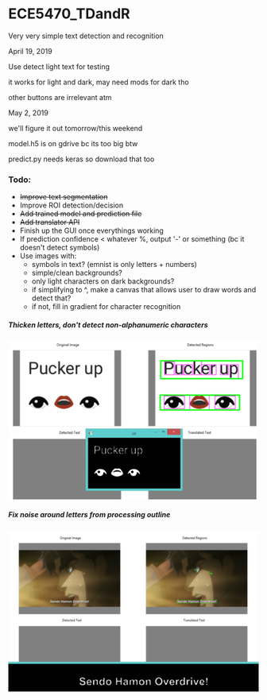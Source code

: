 # ECE5470_TDandR
Very very simple text detection and recognition 

April 19, 2019

Use detect light text for testing

it works for light and dark, may need mods for dark tho

other buttons are irrelevant atm

May 2, 2019

we'll figure it out tomorrow/this weekend

model.h5 is on gdrive bc its too big btw

predict.py needs keras so download that too 

### Todo:
- ~~Improve text segmentation~~
- Improve ROI detection/decision
- ~~Add trained model and prediction file~~
- ~~Add translator API~~
- Finish up the GUI once everythings working
- If prediction confidence < whatever %, output '-' or something (bc it doesn't detect symbols)
- Use images with:
  - symbols in text? (emnist is only letters + numbers)
  - simple/clean backgrounds?
  - only light characters on dark backgrounds?
  - if simplifying to ^, make a canvas that allows user to draw words and detect that?
  - if not, fill in gradient for character recognition

##### Thicken letters, don't detect non-alphanumeric characters

![dark foreground](https://github.com/iruminii/ECE5470_TDandR/blob/master/images/lightbg_darkfg.PNG)


##### Fix noise around letters from processing outline

![light foreground](https://github.com/iruminii/ECE5470_TDandR/blob/master/images/darkbg_lightfg.PNG)
